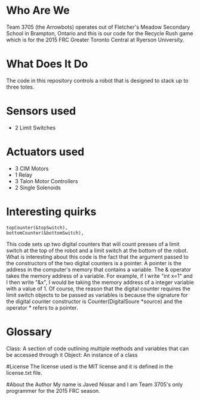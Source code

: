 # Who Are We
Team 3705 (the Arrowbots) operates out of Fletcher's Meadow Secondary School in Brampton, Ontario and this is our code for the Recycle Rush game which is for the 2015 FRC Greater Toronto Central at Ryerson University.

# What Does It Do
The code in this repository controls a robot that is designed to stack up to three totes.

# Sensors used
* 2 Limit Switches

# Actuators used
* 3 CIM Motors
* 1 Relay
* 3 Talon Motor Controllers
* 2 Single Solenoids

# Interesting quirks
	topCounter(&topSwitch),
	bottomCounter(&bottomSwitch),
This code sets up two digital counters that will count presses of a limit switch at the top of the robot and a limit switch at the bottom of the robot. What is interesting about this code is the fact that the argument passed to the constructors of the two digital counters is a pointer. A pointer is the address in the computer's memory that contains a variable. The & operator takes the memory address of a variable. For example, if I write "int x=1" and I then write "&x", I would be taking the memory address of a integer variable with a value of 1. Of course, the reason that the digital counter requires the limit switch objects to be passed as variables is because the signature for the digital counter constructor is Counter(DigitalSoure *source) and the operator * refers to a pointer.

# Glossary
Class: A section of code outlining multiple methods and variables that can be accessed through it
Object: An instance of a class

#License
The license used is the MIT license and it is defined in the license.txt file.

#About the Author
My name is Javed Nissar and I am Team 3705's only programmer for the 2015 FRC season.